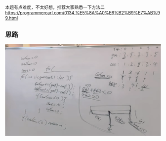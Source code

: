 本题有点难度，不太好想，推荐大家熟悉一下方法二 
https://programmercarl.com/0134.%E5%8A%A0%E6%B2%B9%E7%AB%99.html  

## 思路


![img.png](img.png)

